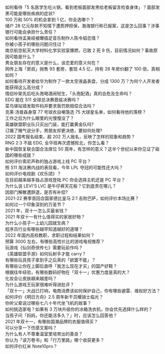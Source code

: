 如何看待「5 名医学生吃火锅，看到老板面部发黑给老板留言检查身体」？面部发黑可能是哪些疾病的症状?  
100 万和 50% 的机会拿到 1 亿，你会选哪个？  
储户 28 亿元存款不知情下遭质押担保，渤海银行称已报案，这是怎么回事？涉事银行可能会承担什么责任？  
如何看待孟美岐被曝插足音乐制作人陈令韬恋情？  
你被小孩子的哪些问题问住过？  
南京航空航天大学材料化学实验室爆燃，已致 2 死 9 伤，目前情况如何？事故原因可能是什么？  
男女朋友存在的意义是什么，谈恋爱的意义何在？  
网传上海「房叔」抛售 93 套房，套现 4.5 亿，持有 28 年房价翻了 100 倍，真相如何？  
如何看待开发者给华为制作了一款太空液晶表盘，分成 1300 万？为何个人开发者能获得这么高分成？  
情侣吵架先后吃头孢喝酒闹轻生，「头孢配酒」真的会危及生命吗？  
EDG 能在 S11 全球总决赛晋级决赛吗？  
菜鸟驿站错发取件码并要求我罚款赔偿合法吗？  
克莱·汤普森身穿 77 号球衣自嘲落选 75 大球星名单，如何看待他的落榜？  
工作之后为什么眼里的光慢慢没了？  
英雄联盟职业队只买出门装，能打赢黄金队吗?  
订婚了赌气说分手，男朋友却更决绝，要如何处理?  
2022 国考报名结束，超 202 万人报名，反映了怎样的现象和趋势？  
RNG 2:3 不敌 EDG, 全华班再次遗憾败北，你怎么看？  
新中国恢复联合国合法席位 50 周年，有怎样的意义？这半个世纪以来你见证了祖国的哪些成就？  
如何评价索尼声称的独占游戏上线 PC 平台？  
照 S11 淘汰赛内战的表现看，今年 LPL 夺冠的可能性还大吗？  
如何评价电视剧《欢乐颂》？  
在目前越来越多独占游戏登陆 PC 你会选择主机还是 PC 平台？  
为什么说 LEVI'S LVC 是牛仔裤天花板？它到底贵在哪儿？  
因部门解散遭辞退，是否有补偿?  
2021-22 赛季首回合国家德比皇马 2:1 击败巴萨，如何评价本场比赛？  
如何过一个印象深刻的万圣节？  
2021 年，双十一怎么买最省钱？  
2021 年双十一有什么值得买的家居好物？  
为什么小孩子一上幼儿园就生病？  
程序员行业有哪些越早知道越好的道理？  
2022 年国内高校教职，求职过程和结果如何？  
预算 3000 左右，有哪些高性价比的游戏电视推荐？  
玩游戏《仙剑奇侠传七》需要玩前作吗？  
《英雄联盟手游》如何玩射手才能 carry？  
有哪些玩具孩子拿到手之后真的「欲罢不能」？  
有哪些让你在上脚后直呼「我怎么现在才买」的国产好鞋？  
根据往年经验，有哪些数码好物在「双十一」优惠力度是真的大？  
化妆会让皮肤越来越差吗？  
为什么游戏王玩家很难听得进批评？  
「双十一」大战已打响，电商消费该如何保护自己，你有哪些避雷、维权好方法？  
如何评价《明日方舟》2.5 周年新干员耀骑士临光？  
你听父辈说过哪些七八十年代坐飞机的故事？  
如何挑选家电？如果有 3 万块升级你的冰箱洗衣机，你会优先选择什么样的？  
当孩子问「妈妈，你还能活多久？」时，应该怎么回答他？  
2021 年双十一，有哪些国潮品牌的衣服值得买？  
可以分享一下伤感文案吗？  
为什么有人不尊重温室里培育出的善良？  
你认为「读万卷书」和「行万里路」哪个收获更多？  
如何评价红米 Note10pro？  
